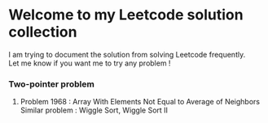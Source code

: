 # Welcome to my Leetcode solution collection

I am trying to document the solution from solving Leetcode frequently. <br>
Let me know if you want me to try any problem !


### Two-pointer problem 

1. Problem 1968 : Array With Elements Not Equal to Average of Neighbors
Similar problem : Wiggle Sort, Wiggle Sort II